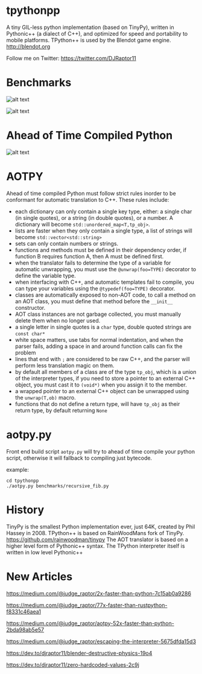 # tpythonpp

A tiny GIL-less python implementation (based on TinyPy), written in Pythonic++ (a dialect of C++), and optimized for speed and portability to mobile platforms.
TPython++ is used by the Blendot game engine.  http://blendot.org

Follow me on Twitter: https://twitter.com/DJRaptor11

# Benchmarks

![alt text](https://miro.medium.com/max/1164/1*SWL51u0qro4N6_peZOxu5w.png "Pystone Benchmark")

![alt text](https://miro.medium.com/max/1164/1*Q0XjKb6OiGNo99--TtxjKA.png "Richards Benchmark")

# Ahead of Time Compiled Python

![alt text](https://miro.medium.com/max/1164/1*LOxJcL6TUsa8ZAwPfj4meg.png "Richards Benchmark AOT")

# AOTPY

Ahead of time compiled Python must follow strict rules inorder to be conformant
for automatic translation to C++.  These rules include:
* each dictionary can only contain a single key type, either: a single char (in single quotes),
   or a string (in double quotes), or a number.  A dictionary will become `std::unordered_map<T,tp_obj>`.
* lists are faster when they only contain a single type, a list of strings will become `std::vector<std::string>`
* sets can only contain numbers or strings.
* functions and methods must be defined in their dependency order, if function B requires function A, then A must be defined first.
* when the translator fails to determine the type of a variable for automatic unwrapping, you must use the `@unwrap(foo=TYPE)` decorator to define the variable type.
* when interfacing with C++, and automatic templates fail to compile, you can type your variables using the `@typedef(foo=TYPE)` decorator.
* classes are automatically exposed to non-AOT code, to call a method on an AOT class, you must define that method before the `__init__` constructor.
* AOT class instances are not garbage collected, you must manually delete them when no longer used.
* a single letter in single quotes is a `char` type, double quoted strings are `const char*`
* white space matters, use tabs for normal indentation, and when the parser fails, adding a space in and around function calls can fix the problem
* lines that end with `;` are considered to be raw C++, and the parser will perform less translation magic on them.
* by default all members of a class are of the type `tp_obj`, which is a union of the interpreter types,
   if you need to store a pointer to an external C++ object, you must cast it to `(void*)` when you assign it to the member.
* a wrapped pointer to an external C++ object can be unwrapped using the `unwrap(T,ob)` macro.
* functions that do not define a return type, will have `tp_obj` as their return type, by default returning `None`

# aotpy.py

Front end build script `aotpy.py` will try to ahead of time compile your python script,
otherwise it will fallback to compiling just bytecode.


example:
```
cd tpythonpp
./aotpy.py benchmarks/recursive_fib.py 
```

# History

TinyPy is the smallest Python implementation ever, just 64K, created by Phil Hassey in 2008.  TPython++ is based on RainWoodMans fork of TinyPy. https://github.com/rainwoodman/tinypy
The AOT translator is based on a higher level form of Pythonic++ syntax.  The TPython interpreter itself is written in low level Pythonic++

# New Articles

https://medium.com/@judge_raptor/2x-faster-than-python-7c15ab0a9286

https://medium.com/@judge_raptor/77x-faster-than-rustpython-f8331c46aea1

https://medium.com/@judge_raptor/aotpy-52x-faster-than-python-2bda98ab5e57

https://medium.com/@judge_raptor/escaping-the-interpreter-5675dfda15d3

https://dev.to/djraptor11/blender-destructive-physics-19o4

https://dev.to/djraptor11/zero-hardcoded-values-2c9j

